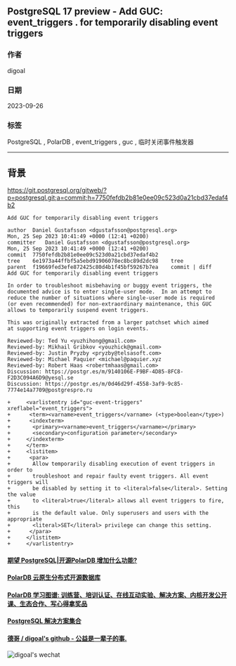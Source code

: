 ## PostgreSQL 17 preview - Add GUC: event_triggers . for temporarily disabling event triggers  
                
### 作者                
digoal                
                
### 日期                
2023-09-26               
                
### 标签                
PostgreSQL , PolarDB , event_triggers , guc , 临时关闭事件触发器          
                
----                
                
## 背景       
https://git.postgresql.org/gitweb/?p=postgresql.git;a=commit;h=7750fefdb2b81e0ee09c523d0a21cbd37edaf4b2  
  
```  
Add GUC for temporarily disabling event triggers  
  
author	Daniel Gustafsson <dgustafsson@postgresql.org>	  
Mon, 25 Sep 2023 10:41:49 +0000 (12:41 +0200)  
committer	Daniel Gustafsson <dgustafsson@postgresql.org>	  
Mon, 25 Sep 2023 10:41:49 +0000 (12:41 +0200)  
commit	7750fefdb2b81e0ee09c523d0a21cbd37edaf4b2  
tree	6e1973a44ffbf5a5ebd91906078ec8bc89d2dc98	tree  
parent	f19669fed3efe872425c80d4b1f45bf59267b7ea	commit | diff  
Add GUC for temporarily disabling event triggers  
  
In order to troubleshoot misbehaving or buggy event triggers, the  
documented advice is to enter single-user mode.  In an attempt to  
reduce the number of situations where single-user mode is required  
(or even recommended) for non-extraordinary maintenance, this GUC  
allows to temporarily suspend event triggers.  
  
This was originally extracted from a larger patchset which aimed  
at supporting event triggers on login events.  
  
Reviewed-by: Ted Yu <yuzhihong@gmail.com>  
Reviewed-by: Mikhail Gribkov <youzhick@gmail.com>  
Reviewed-by: Justin Pryzby <pryzby@telsasoft.com>  
Reviewed-by: Michael Paquier <michael@paquier.xyz  
Reviewed-by: Robert Haas <robertmhaas@gmail.com>  
Discussion: https://postgr.es/m/9140106E-F9BF-4D85-8FC8-F2D3C094A6D9@yesql.se  
Discussion: https://postgr.es/m/0d46d29f-4558-3af9-9c85-7774e14a7709@postgrespro.ru  
```  
  
```  
+     <varlistentry id="guc-event-triggers" xreflabel="event_triggers">  
+      <term><varname>event_triggers</varname> (<type>boolean</type>)  
+      <indexterm>  
+       <primary><varname>event_triggers</varname></primary>  
+       <secondary>configuration parameter</secondary>  
+     </indexterm>  
+     </term>  
+     <listitem>  
+      <para>  
+       Allow temporarily disabling execution of event triggers in order to  
+       troubleshoot and repair faulty event triggers. All event triggers will  
+       be disabled by setting it to <literal>false</literal>. Setting the value  
+       to <literal>true</literal> allows all event triggers to fire, this  
+       is the default value. Only superusers and users with the appropriate  
+       <literal>SET</literal> privilege can change this setting.  
+      </para>  
+     </listitem>  
+     </varlistentry>  
```  
  
  
#### [期望 PostgreSQL|开源PolarDB 增加什么功能?](https://github.com/digoal/blog/issues/76 "269ac3d1c492e938c0191101c7238216")
  
  
#### [PolarDB 云原生分布式开源数据库](https://github.com/ApsaraDB "57258f76c37864c6e6d23383d05714ea")
  
  
#### [PolarDB 学习图谱: 训练营、培训认证、在线互动实验、解决方案、内核开发公开课、生态合作、写心得拿奖品](https://www.aliyun.com/database/openpolardb/activity "8642f60e04ed0c814bf9cb9677976bd4")
  
  
#### [PostgreSQL 解决方案集合](../201706/20170601_02.md "40cff096e9ed7122c512b35d8561d9c8")
  
  
#### [德哥 / digoal's github - 公益是一辈子的事.](https://github.com/digoal/blog/blob/master/README.md "22709685feb7cab07d30f30387f0a9ae")
  
  
![digoal's wechat](../pic/digoal_weixin.jpg "f7ad92eeba24523fd47a6e1a0e691b59")
  
